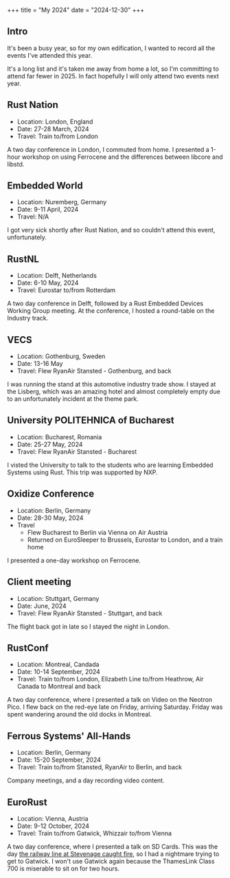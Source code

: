 +++
title = "My 2024"
date = "2024-12-30"
+++

## Intro

It's been a busy year, so for my own edification, I wanted to record all the events I've attended this year.

It's a long list and it's taken me away from home a lot, so I'm committing to attend far fewer in 2025. In fact hopefully I will only attend two events next year.

## Rust Nation

* Location: London, England
* Date: 27-28 March, 2024
* Travel: Train to/from London

A two day conference in London, I commuted from home. I presented a 1-hour
workshop on using Ferrocene and the differences between libcore and libstd.

## Embedded World

* Location: Nuremberg, Germany
* Date: 9-11 April, 2024
* Travel: N/A

I got very sick shortly after Rust Nation, and so couldn't attend this event,
unfortunately.

## RustNL

* Location: Delft, Netherlands
* Date: 6-10 May, 2024
* Travel: Eurostar to/from Rotterdam

A two day conference in Delft, followed by a Rust Embedded Devices Working Group
meeting. At the conference, I hosted a round-table on the Industry track.

## VECS

* Location: Gothenburg, Sweden
* Date: 13-16 May
* Travel: Flew RyanAir Stansted - Gothenburg, and back

I was running the stand at this automotive industry trade show. I stayed at the
Lisberg, which was an amazing hotel and almost completely empty due to an
unfortunately incident at the theme park.

## University POLITEHNICA of Bucharest

* Location: Bucharest, Romania
* Date: 25-27 May, 2024
* Travel: Flew RyanAir Stansted - Bucharest

I visted the University to talk to the students who are learning Embedded
Systems using Rust. This trip was supported by NXP.

## Oxidize Conference

* Location: Berlin, Germany
* Date: 28-30 May, 2024
* Travel
  * Flew Bucharest to Berlin via Vienna on Air Austria
  * Returned on EuroSleeper to Brussels, Eurostar to London, and a train home

I presented a one-day workshop on Ferrocene.

## Client meeting

* Location: Stuttgart, Germany
* Date: June, 2024
* Travel: Flew RyanAir Stansted - Stuttgart, and back

The flight back got in late so I stayed the night in London.

## RustConf

* Location: Montreal, Candada
* Date: 10-14 September, 2024
* Travel: Train to/from London, Elizabeth Line to/from Heathrow, Air Canada to Montreal and back

A two day conference, where I presented a talk on Video on the Neotron Pico. I flew back on the red-eye late on Friday, arriving Saturday. Friday was spent wandering around the old docks in Montreal.

## Ferrous Systems' All-Hands

* Location: Berlin, Germany
* Date: 15-20 September, 2024
* Travel: Train to/from Stansted, RyanAir to Berlin, and back

Company meetings, and a day recording video content.

## EuroRust

* Location: Vienna, Austria
* Date: 9-12 October, 2024
* Travel: Train to/from Gatwick, Whizzair to/from Vienna

A two day conference, where I presented a talk on SD Cards. This was the day [the railway line at Stevenage caught fire](https://www.bbc.co.uk/news/articles/cly373r7pg3o), so I had a nightmare trying to get to Gatwick. I won't use Gatwick again because the ThamesLink Class 700 is miserable to sit on for two hours.
